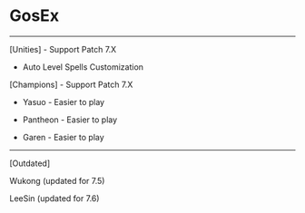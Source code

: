 # GosEx
_______________________________________________________________
[Unities] - Support Patch 7.X

* Auto Level Spells Customization

[Champions] - Support Patch 7.X

* Yasuo - Easier to play

* Pantheon - Easier to play

* Garen - Easier to play
_______________________________________________________________
[Outdated]

Wukong (updated for 7.5)

LeeSin (updated for 7.6)
